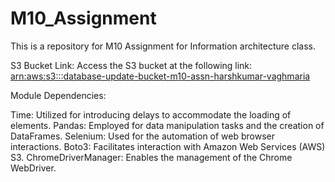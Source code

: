 # M10_Assignment
This is a repository for M10 Assignment for Information architecture class.

S3 Bucket Link: Access the S3 bucket at the following link: [arn:aws:s3:::database-update-bucket-m10-assn-harshkumar-vaghmaria](https://us-east-1.console.aws.amazon.com/s3/buckets/database-update-bucket-m10-assn-harshkumar-vaghmaria?region=us-east-1&bucketType=general&tab=objects)

Module Dependencies:

Time: Utilized for introducing delays to accommodate the loading of elements.
Pandas: Employed for data manipulation tasks and the creation of DataFrames.
Selenium: Used for the automation of web browser interactions.
Boto3: Facilitates interaction with Amazon Web Services (AWS) S3.
ChromeDriverManager: Enables the management of the Chrome WebDriver.
